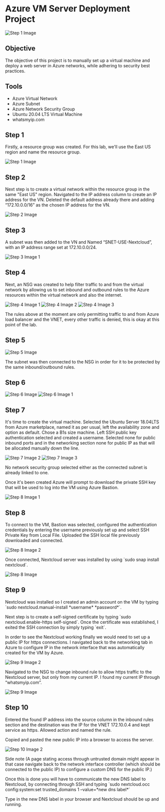 <!DOCTYPE html>
<html lang="en">
<head>
    <meta charset="UTF-8">
    <meta name="viewport" content="width=device-width, initial-scale=1.0">
    <title>Azure VM Server Deployment Project</title>
</head>
<body>

<h1>Azure VM Server Deployment Project</h1>

<img src="https://i.imgur.com/Jb075xF.png" alt="Step 1 Image">

<h2>Objective</h2>
<p>The objective of this project is to manually set up a virtual machine and deploy a web server in Azure networks, while adhering to security best practices.</p>

<h2>Tools</h2>
<ul>
    <li>Azure Virtual Network</li>
    <li>Azure Subnet</li>
    <li>Azure Network Security Group</li>
    <li>Ubuntu 20.04 LTS Virtual Machine</li>
    <li>whatsmyip.com</li>
</ul>

<h2>Step 1</h2>
<p>Firstly, a resource group was created. For this lab, we'll use the East US region and name the resource group.</p>
<img src="https://i.imgur.com/nN986Ff.jpeg" alt="Step 1 Image">

<h2>Step 2</h2>
<p>Next step is to create a virtual network within the resource group in the same "East US" region. Navigated to the IP address column to create an IP address for the VN. Deleted the default address already there and adding “172.10.0.0/16” as the chosen IP address for the VN.</p>
<img src="https://i.imgur.com/sNQuPBs.png" alt="Step 2 Image">

<h2>Step 3</h2>
<p>A subnet was then added to the VN and Named “SNET-USE-Nextcloud”, with an IP address range set at 172.10.0.0/24.</p>
<img src="https://i.imgur.com/Tj3r9nF.jpeg" alt="Step 3 Image 1">
<!-- Image 2 Missing -->

<h2>Step 4</h2>
<p>Next, an NSG was created to help filter traffic to and from the virtual network by allowing us to set inbound and outbound rules to the Azure resources within the virtual network and also the internet.</p>
<img src="https://i.imgur.com/Fru8AmV.jpeg" alt="Step 4 Image 1">
<img src="https://i.imgur.com/O97LOGh.jpeg" alt="Step 4 Image 2">
<img src="https://i.imgur.com/They0mF.jpeg" alt="Step 4 Image 3">

<p>The rules above at the moment are only permitting traffic to and from Azure load balancer and the VNET, every other traffic is denied, this is okay at this point of the lab.</p>

<h2>Step 5</h2>
<img src="https://i.imgur.com/LwoTqLO.jpeg" alt="Step 5 Image">

<p>The subnet was then connected to the NSG in order for it to be protected by the same inbound/outbound rules.</p>

<h2>Step 6</h2>
<img src="https://i.imgur.com/j8ot6qz.jpeg" alt="Step 6 Image">
<img src="https://i.imgur.com/e3nwTlb.jpeg" alt="Step 6 Image 1">

<h2>Step 7</h2>
<p>It's time to create the virtual machine. Selected the Ubuntu Server 18.04LTS from Azure marketplace, named it as per usual, left the availability zone and option as default. Chose a B1s size machine. Left SSH public key authentication selected and created a username. Selected none for public inbound ports and in the networking section none for public IP as that will be allocated manually down the line.</p>
<img src="https://i.imgur.com/aojQyvr.jpeg" alt="Step 7 Image 2">
<img src="https://i.imgur.com/BFrRwNG.jpeg" alt="Step 7 Image 3">

<p>No network security group selected either as the connected subnet is already linked to one.</p>

<p>Once it's been created Azure will prompt to download the private SSH key that will be used to log into the VM using Azure Bastion.</p>
<img src="https://i.imgur.com/r34maDx.jpeg" alt="Step 8 Image 1">

<h2>Step 8</h2>
<p>To connect to the VM, Bastion was selected, configured the authentication credentials by entering the username previously set up and select SSH Private Key from Local File. Uploaded the SSH local file previously downloaded and connected.</p>
<img src="https://i.imgur.com/mnZlMSM.jpeg" alt="Step 8 Image 2">

<p>Once connected, Nextcloud server was installed by using `sudo snap install nextcloud`.</p>
<img src="https://i.imgur.com/HnwgAJN.jpeg" alt="Step 8 Image">

<h2>Step 9</h2>
<p>Nextcloud was installed so I created an admin account on the VM by typing `sudo nextcloud.manual-install *username* *password*`.</p>
<p>Next step is to create a self-signed certificate by typing `sudo nextcloud.enable-https self-signed`. Once the certificate was established, I exited the SSH connection by simply typing `exit`.</p>

<p>In order to see the Nextcloud working finally we would need to set up a public IP for https connections. I navigated back to the networking tab in Azure to configure IP in the network interface that was automatically created for the VM by Azure.</p>
<img src="https://i.imgur.com/tTrB3qn.jpeg" alt="Step 9 Image 2">

<p>Navigated to the NSG to change inbound rule to allow https traffic to the Nextcloud server, but only from my current IP. I found my current IP through “whatsmyip.com”.</p>
<img src="https://i.imgur.com/qZ4AIDk.jpeg" alt="Step 9 Image">

<h2>Step 10</h2>
<p>Entered the found IP address into the source column in the inbound rules section and the destination was the IP for the VNET 172.10.0.4 and kept service as https. Allowed action and named the rule.</p>

<p>Copied and pasted the new public IP into a browser to access the server.</p>
<img src="https://i.imgur.com/nDS5xBK.jpeg" alt="Step 10 Image 2">

<p>Side note (A page stating access through untrusted domain might appear in that case navigate back to the network interface controller (which should be connected to the public IP) to configure a custom DNS for the public IP.)</p>

<p>Once this is done you will have to communicate the new DNS label to Nextcloud, by connecting through SSH and typing `sudo nextcloud.occ config:system:set trusted_domains 1 –value=*new dns label*`</p>

<p>Type in the new DNS label in your browser and Nextcloud should be up and running.</p>

</body>
</html>

